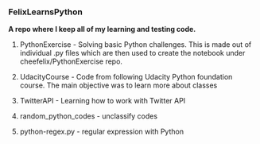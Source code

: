 ### FelixLearnsPython

**A repo where I keep all of my learning and testing code.**

1. PythonExercise - Solving basic Python challenges. This is made out of individual .py files which are then used to create the notebook under cheefelix/PythonExercise repo. 

2. UdacityCourse - Code from following Udacity Python foundation course. The main objective was to learn more about classes

3. TwitterAPI - Learning how to work with Twitter API

4. random_python_codes - unclassify codes

5. python-regex.py - regular expression with Python 
